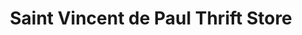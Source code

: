 ---
title: "Saint Vincent de Paul Thrift Store"
url: /eugene/saint-vincent-de-paul-thrift-store-division-avenue/
shop: charity
---